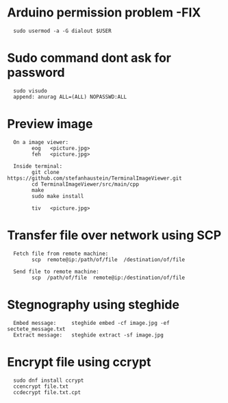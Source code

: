 # Arduino permission problem -FIX
      sudo usermod -a -G dialout $USER
      
# Sudo command dont ask for password
      sudo visudo
      append: anurag ALL=(ALL) NOPASSWD:ALL

# Preview image      
      On a image viewer:
            eog   <picture.jpg>
            feh   <picture.jpg>

      Inside terminal:
            git clone https://github.com/stefanhaustein/TerminalImageViewer.git
            cd TerminalImageViewer/src/main/cpp
            make
            sudo make install
      
            tiv   <picture.jpg>

# Transfer file over network using SCP
      Fetch file from remote machine:
            scp  remote@ip:/path/of/file  /destination/of/file
      
      Send file to remote machine:
            scp  /path/of/file  remote@ip:/destination/of/file

# Stegnography using steghide
      Embed message:     steghide embed -cf image.jpg -ef sectete_message.txt
      Extract message:   steghide extract -sf image.jpg 

# Encrypt file using ccrypt
      sudo dnf install ccrypt
      ccencrypt file.txt
      ccdecrypt file.txt.cpt
      
